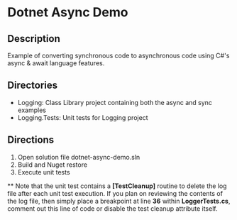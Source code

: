 # Dotnet Async Demo

## Description

Example of converting synchronous code to asynchronous code using C#'s async & await language features.

## Directories

* Logging: Class Library project containing both the async and sync examples
* Logging.Tests: Unit tests for Logging project

## Directions

1. Open solution file dotnet-async-demo.sln
2. Build and Nuget restore 
3. Execute unit tests

** Note that the unit test contains a **[TestCleanup]** routine to delete the log file after each unit test execution.  If you plan on reviewing the contents of the log file, then simply place a breakpoint at line **36** within **LoggerTests.cs**, comment out this line of code or disable the test cleanup attribute itself.